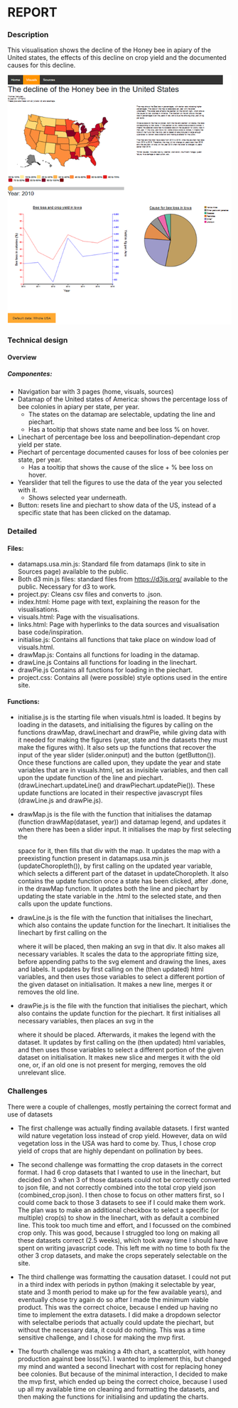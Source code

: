 # REPORT

### Description
This visualisation shows the decline of the Honey bee in apiary of the United states, the effects of this decline on crop yield and the documented causes for this decline.

![report](doc/report.png?raw=true "report")


### Technical design

#### Overview
##### Componentes:
* Navigation bar with 3 pages (home, visuals, sources)
* Datamap of the United states of America: shows the percentage loss of bee colonies in apiary per state, per year.
  * The states on the datamap are selectable, updating the line and piechart.
  * Has a tooltip that shows state name and bee loss % on hover.
* Linechart of percentage bee loss and beepollination-dependant crop yield per state.
* Piechart of percentage documented causes for loss of bee colonies per state, per year.
  * Has a tooltip that shows the cause of the slice + % bee loss on hover.
* Yearslider that tell the figures to use the data of the year you selected with it.
  * Shows selected year underneath.
* Button: resets line and piechart to show data of the US, instead of a specific state that has been clicked on the datamap.


### Detailed
#### Files:
* datamaps.usa.min.js: Standard file from datamaps (link to site in Sources page) available to the public.
* Both d3 min.js files: standard files from https://d3js.org/ available to the public. Necessary for d3 to work.
* project.py: Cleans csv files and converts to .json.
* index.html: Home page with text, explaining the reason for the visualisations.
* visuals.html: Page with the visualisations.
* links.html: Page with hyperlinks to the data sources and visualisation base code/inspiration.
* initialise.js: Contains all functions that take place on window load of visuals.html.
* drawMap.js: Contains all functions for loading in the datamap.
* drawLine.js Contains all functions for loading in the linechart.
* drawPie.js Contains all functions for loading in the piechart.
* project.css: Contains all (were possible) style options used in the entire site.



#### Functions:
* initialise.js is the starting file when visuals.html is loaded. It begins by loading in the datasets, and initialising the figures by calling on the functions drawMap, drawLinechart and drawPie, while giving data with it needed for making the figures (year, state and the datasets they must make the figures with). It also sets up the functions that recover the input of the year slider (slider.oninput) and the button (getButton()). Once these functions are called upon, they update the year and state variables that are in visuals.html, set as invisible variables, and then call upon the update function of the line and piechart. (drawLinechart.updateLine() and drawPiechart.updatePie()). These update functions are located in their respective javascrypt files (drawLine.js and drawPie.js).

* drawMap.js is the file with the function that initialises the datamap (function drawMap(dataset, year)) and datamap legend, and updates it when there has been a slider input. It initialises the map by first selecting the <div> space for it, then fills that div with the map. It updates the map with a preexisting function present in datamaps.usa.min.js (updateChoropleth()), by first calling on the updated year variable, which selects a different part of the dataset in updateChoropleth. It also contains the update function once a state has been clicked, after .done, in the drawMap function. It updates both the line and piechart by updating the state variable in the .html to the selected state, and then calls upon the update functions.

* drawLine.js is the file with the function that initialises the linechart, which also contains the update function for the linechart. It initialises the linechart by first calling on the <div> where it will be placed, then making an svg in that div. It also makes all necessary variables. It scales the data to the appropriate fitting size, before appending paths to the svg element and drawing the lines, axes and labels. It updates by first calling on the (then updated) html variables, and then uses those variables to select a different portion of the given dataset on initialisation. It makes a new line, merges it or removes the old line.

* drawPie.js is the file with the function that initialises the piechart, which also contains the update function for the piechart. It first initialises all necessary variables, then places an svg in the <div> where it should be placed. Afterwards, it makes the legend with the dataset. It updates by first calling on the (then updated) html variables, and then uses those variables to select a different portion of the given dataset on initialisation. It makes new slice and merges it with the old one, or, if an old one is not present for merging, removes the old unrelevant slice.


### Challenges
There were a couple of challenges, mostly pertaining the correct format and use of datasets

* The first challenge was actually finding available datasets. I first wanted wild nature vegetation loss instead of crop yield. However, data on wild vegetation loss in the USA was hard to come by. Thus, I chose crop yield of crops that are highly dependant on pollination by bees.


* The second challenge was formatting the crop datasets in the correct format. I had 6 crop datasets that I wanted to use in the linechart, but decided on 3 when 3 of those datasets could not be correctly converted to json file, and not correctly combined into the total crop yield json (combined_crop.json). I then chose to focus on other matters first, so I could come back to those 3 datasets to see if I could make them work. The plan was to make an additional checkbox to select a specific (or multiple) crop(s) to show in the linechart, with as default a combined line. This took too much time and effort, and I focussed on the combined crop only. This was good, because I struggled too long on making all these datasets correct (2.5 weeks), which took away time I should have spent on writing javascript code. This left me with no time to both fix the other 3 crop datasets, and make the crops seperately selectable on the site.

* The third challenge was formatting the causation dataset. I could not put in a third index with periods in python (making it selectable by year, state and 3 month period to make up for the few available years), and eventually chose try again do so after I made the minimum viable product. This was the correct choice, because I ended up having no time to implement the extra datasets. I did make a dropdown selector with selectalbe periods that actually could update the piechart, but without the necessary data, it could do nothing. This was a time sensitive challenge, and I chose for making the mvp first.

* The fourth challenge was making a 4th chart, a scatterplot, with honey production against bee loss(%). I wanted to implement this, but changed my mind and wanted a second linechart with cost for replacing honey bee colonies. But because of the minimal interaction, I decided to make the mvp first, which ended up being the correct choice, because I used up all my available time on cleaning and formatting the datasets, and then making the functions for initialising and updating the charts.
